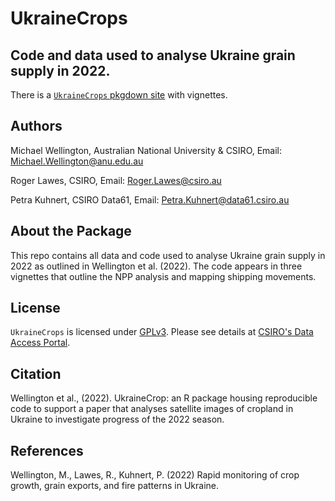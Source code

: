 # UkraineCrops

## Code and data used to analyse Ukraine grain supply in 2022.

There is a [`UkraineCrops` pkgdown
site](https://mickwelli.github.io/Ukraine-crops/) with vignettes.


## Authors

Michael Wellington, Australian National University & CSIRO, Email:
<Michael.Wellington@anu.edu.au>

Roger Lawes, CSIRO, Email: <Roger.Lawes@csiro.au>

Petra Kuhnert, CSIRO Data61, Email: <Petra.Kuhnert@data61.csiro.au>

## About the Package

This repo contains all data and code used to analyse Ukraine grain supply in 2022 as outlined in Wellington et al. (2022).  The code appears in three vignettes that outline the NPP analysis and mapping shipping movements.

## License

`UkraineCrops` is licensed under [GPLv3](LICENSE.md). Please see details at [CSIRO's Data Access Portal](https://doi.org/10.25919/sja5-ze31).

## Citation

Wellington et al., (2022). UkraineCrop: an R package housing reproducible code to support a paper that analyses satellite images of cropland in Ukraine to investigate progress of the 2022 season. 

## References

Wellington, M., Lawes, R., Kuhnert, P. (2022) Rapid monitoring of crop growth, grain exports, and fire patterns in Ukraine.
